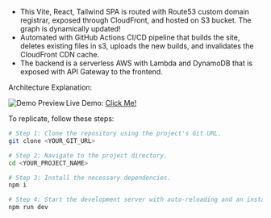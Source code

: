 - This Vite, React, Tailwind SPA is routed with Route53 custom domain registrar, exposed through CloudFront, and hosted on S3 bucket. The graph is dynamically updated!
- Automated with GitHub Actions CI/CD pipeline that builds the site, deletes existing files in s3, uploads the new builds, and invalidates the CloudFront CDN cache.
- The backend is a serverless AWS with Lambda and DynamoDB that is exposed with API Gateway to the frontend.

Architecture Explanation:
<p><img align="left" src="https://github.com/user-attachments/assets/0d25b9c9-7f2c-4a8f-920c-f1b3064e1e57" alt="Demo Preview" /></p>

Live Demo: [Click Me!](https://www.simplifiedaws.com/)

To replicate, follow these steps:
```sh
# Step 1: Clone the repository using the project's Git URL.
git clone <YOUR_GIT_URL>

# Step 2: Navigate to the project directory.
cd <YOUR_PROJECT_NAME>

# Step 3: Install the necessary dependencies.
npm i

# Step 4: Start the development server with auto-reloading and an instant preview.
npm run dev
```

